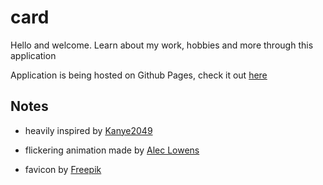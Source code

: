 # card

Hello and welcome. Learn about my work, hobbies and more through this application<br>

Application is being hosted on Github Pages, check it out [here](https://swagnar.github.io/card/) <br>

## Notes 
- heavily inspired by [Kanye2049](https://kanye2049.com/)

- flickering animation made by [Alec Lowens](aleclownes.com)

- favicon by [Freepik](https://www.flaticon.com/free-icons/computer)




